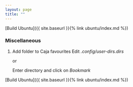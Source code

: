 ```yaml
---
layout: page
title: ""
---
```


[Build Ubuntu]({{ site.baseurl }}{% link ubuntu/index.md %})

### Miscellaneous

1. Add folder to Caja favourites
  Edit *.config/user-dirs.dirs*

    or

    Enter directory and click on *Bookmark*

[Build Ubuntu]({{ site.baseurl }}{% link ubuntu/index.md %})
